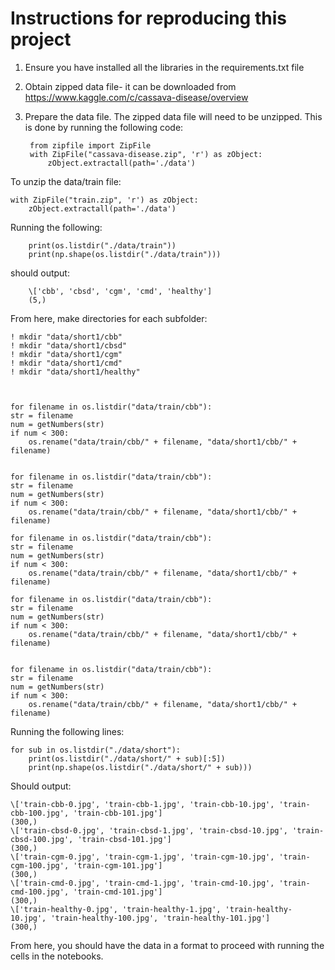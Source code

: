 # Instructions for reproducing this project

1. Ensure you have installed all the libraries in the requirements.txt file
2. Obtain zipped data file- it can be downloaded from https://www.kaggle.com/c/cassava-disease/overview
3. Prepare the data file. The zipped data file will need to be unzipped. This is done by running the following code:

        from zipfile import ZipFile
        with ZipFile("cassava-disease.zip", 'r') as zObject:
            zObject.extractall(path='./data')
        
To unzip the data/train file:       
        
    with ZipFile("train.zip", 'r') as zObject:
        zObject.extractall(path='./data')
       
       
Running the following:
        
        print(os.listdir("./data/train"))
        print(np.shape(os.listdir("./data/train"))) 

should output:

        \['cbb', 'cbsd', 'cgm', 'cmd', 'healthy']
        (5,)


From here, make directories for each subfolder:

    ! mkdir "data/short1/cbb"
    ! mkdir "data/short1/cbsd"
    ! mkdir "data/short1/cgm"
    ! mkdir "data/short1/cmd"
    ! mkdir "data/short1/healthy"



    for filename in os.listdir("data/train/cbb"):
    str = filename
    num = getNumbers(str)
    if num < 300:
        os.rename("data/train/cbb/" + filename, "data/short1/cbb/" + filename)
        
        
    for filename in os.listdir("data/train/cbb"):
    str = filename
    num = getNumbers(str)
    if num < 300:
        os.rename("data/train/cbb/" + filename, "data/short1/cbb/" + filename)
        
    for filename in os.listdir("data/train/cbb"):
    str = filename
    num = getNumbers(str)
    if num < 300:
        os.rename("data/train/cbb/" + filename, "data/short1/cbb/" + filename)
        
    for filename in os.listdir("data/train/cbb"):
    str = filename
    num = getNumbers(str)
    if num < 300:
        os.rename("data/train/cbb/" + filename, "data/short1/cbb/" + filename)
        
        
    for filename in os.listdir("data/train/cbb"):
    str = filename
    num = getNumbers(str)
    if num < 300:
        os.rename("data/train/cbb/" + filename, "data/short1/cbb/" + filename)
    

Running the following lines:

    for sub in os.listdir("./data/short"):
        print(os.listdir("./data/short/" + sub)[:5])
        print(np.shape(os.listdir("./data/short/" + sub)))
        
        
Should output:


    \['train-cbb-0.jpg', 'train-cbb-1.jpg', 'train-cbb-10.jpg', 'train-cbb-100.jpg', 'train-cbb-101.jpg']
    (300,)
    \['train-cbsd-0.jpg', 'train-cbsd-1.jpg', 'train-cbsd-10.jpg', 'train-cbsd-100.jpg', 'train-cbsd-101.jpg']
    (300,)
    \['train-cgm-0.jpg', 'train-cgm-1.jpg', 'train-cgm-10.jpg', 'train-cgm-100.jpg', 'train-cgm-101.jpg']
    (300,)
    \['train-cmd-0.jpg', 'train-cmd-1.jpg', 'train-cmd-10.jpg', 'train-cmd-100.jpg', 'train-cmd-101.jpg']
    (300,)
    \['train-healthy-0.jpg', 'train-healthy-1.jpg', 'train-healthy-10.jpg', 'train-healthy-100.jpg', 'train-healthy-101.jpg']
    (300,)


From here, you should have the data in a format to proceed with running the cells in the notebooks.